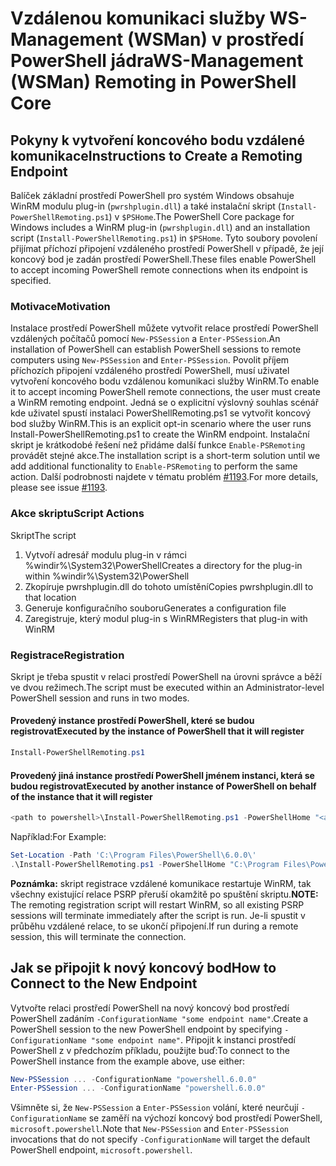 # <a name="ws-management-wsman-remoting-in-powershell-core"></a><span data-ttu-id="d9cfa-101">Vzdálenou komunikaci služby WS-Management (WSMan) v prostředí PowerShell jádra</span><span class="sxs-lookup"><span data-stu-id="d9cfa-101">WS-Management (WSMan) Remoting in PowerShell Core</span></span> 

## <a name="instructions-to-create-a-remoting-endpoint"></a><span data-ttu-id="d9cfa-102">Pokyny k vytvoření koncového bodu vzdálené komunikace</span><span class="sxs-lookup"><span data-stu-id="d9cfa-102">Instructions to Create a Remoting Endpoint</span></span>

<span data-ttu-id="d9cfa-103">Balíček základní prostředí PowerShell pro systém Windows obsahuje WinRM modulu plug-in (`pwrshplugin.dll`) a také instalační skript (`Install-PowerShellRemoting.ps1`) v `$PSHome`.</span><span class="sxs-lookup"><span data-stu-id="d9cfa-103">The PowerShell Core package for Windows includes a WinRM plug-in (`pwrshplugin.dll`) and an installation script (`Install-PowerShellRemoting.ps1`) in `$PSHome`.</span></span>
<span data-ttu-id="d9cfa-104">Tyto soubory povolení přijímat příchozí připojení vzdáleného prostředí PowerShell v případě, že její koncový bod je zadán prostředí PowerShell.</span><span class="sxs-lookup"><span data-stu-id="d9cfa-104">These files enable PowerShell to accept incoming PowerShell remote connections when its endpoint is specified.</span></span>

### <a name="motivation"></a><span data-ttu-id="d9cfa-105">Motivace</span><span class="sxs-lookup"><span data-stu-id="d9cfa-105">Motivation</span></span>

<span data-ttu-id="d9cfa-106">Instalace prostředí PowerShell můžete vytvořit relace prostředí PowerShell vzdálených počítačů pomocí `New-PSSession` a `Enter-PSSession`.</span><span class="sxs-lookup"><span data-stu-id="d9cfa-106">An installation of PowerShell can establish PowerShell sessions to remote computers using `New-PSSession` and `Enter-PSSession`.</span></span>
<span data-ttu-id="d9cfa-107">Povolit příjem příchozích připojení vzdáleného prostředí PowerShell, musí uživatel vytvoření koncového bodu vzdálenou komunikaci služby WinRM.</span><span class="sxs-lookup"><span data-stu-id="d9cfa-107">To enable it to accept incoming PowerShell remote connections, the user must create a WinRM remoting endpoint.</span></span>
<span data-ttu-id="d9cfa-108">Jedná se o explicitní výslovný souhlas scénář kde uživatel spustí instalaci PowerShellRemoting.ps1 se vytvořit koncový bod služby WinRM.</span><span class="sxs-lookup"><span data-stu-id="d9cfa-108">This is an explicit opt-in scenario where the user runs Install-PowerShellRemoting.ps1 to create the WinRM endpoint.</span></span>
<span data-ttu-id="d9cfa-109">Instalační skript je krátkodobé řešení než přidáme další funkce `Enable-PSRemoting` provádět stejné akce.</span><span class="sxs-lookup"><span data-stu-id="d9cfa-109">The installation script is a short-term solution until we add additional functionality to `Enable-PSRemoting` to perform the same action.</span></span>
<span data-ttu-id="d9cfa-110">Další podrobnosti najdete v tématu problém [#1193](https://github.com/PowerShell/PowerShell/issues/1193).</span><span class="sxs-lookup"><span data-stu-id="d9cfa-110">For more details, please see issue [#1193](https://github.com/PowerShell/PowerShell/issues/1193).</span></span>

### <a name="script-actions"></a><span data-ttu-id="d9cfa-111">Akce skriptu</span><span class="sxs-lookup"><span data-stu-id="d9cfa-111">Script Actions</span></span>

<span data-ttu-id="d9cfa-112">Skript</span><span class="sxs-lookup"><span data-stu-id="d9cfa-112">The script</span></span>

1. <span data-ttu-id="d9cfa-113">Vytvoří adresář modulu plug-in v rámci %windir%\System32\PowerShell</span><span class="sxs-lookup"><span data-stu-id="d9cfa-113">Creates a directory for the plug-in within %windir%\System32\PowerShell</span></span>
1. <span data-ttu-id="d9cfa-114">Zkopíruje pwrshplugin.dll do tohoto umístění</span><span class="sxs-lookup"><span data-stu-id="d9cfa-114">Copies pwrshplugin.dll to that location</span></span>
1. <span data-ttu-id="d9cfa-115">Generuje konfiguračního souboru</span><span class="sxs-lookup"><span data-stu-id="d9cfa-115">Generates a configuration file</span></span>
1. <span data-ttu-id="d9cfa-116">Zaregistruje, který modul plug-in s WinRM</span><span class="sxs-lookup"><span data-stu-id="d9cfa-116">Registers that plug-in with WinRM</span></span>

### <a name="registration"></a><span data-ttu-id="d9cfa-117">Registrace</span><span class="sxs-lookup"><span data-stu-id="d9cfa-117">Registration</span></span>

<span data-ttu-id="d9cfa-118">Skript je třeba spustit v relaci prostředí PowerShell na úrovni správce a běží ve dvou režimech.</span><span class="sxs-lookup"><span data-stu-id="d9cfa-118">The script must be executed within an Administrator-level PowerShell session and runs in two modes.</span></span>

#### <a name="executed-by-the-instance-of-powershell-that-it-will-register"></a><span data-ttu-id="d9cfa-119">Provedený instance prostředí PowerShell, které se budou registrovat</span><span class="sxs-lookup"><span data-stu-id="d9cfa-119">Executed by the instance of PowerShell that it will register</span></span>

``` powershell
Install-PowerShellRemoting.ps1
```

#### <a name="executed-by-another-instance-of-powershell-on-behalf-of-the-instance-that-it-will-register"></a><span data-ttu-id="d9cfa-120">Provedený jiná instance prostředí PowerShell jménem instanci, která se budou registrovat</span><span class="sxs-lookup"><span data-stu-id="d9cfa-120">Executed by another instance of PowerShell on behalf of the instance that it will register</span></span>

``` powershell
<path to powershell>\Install-PowerShellRemoting.ps1 -PowerShellHome "<absolute path to the instance's $PSHOME>"
```

<span data-ttu-id="d9cfa-121">Například:</span><span class="sxs-lookup"><span data-stu-id="d9cfa-121">For Example:</span></span>

``` powershell
Set-Location -Path 'C:\Program Files\PowerShell\6.0.0\'
.\Install-PowerShellRemoting.ps1 -PowerShellHome "C:\Program Files\PowerShell\6.0.0\"
```

<span data-ttu-id="d9cfa-122">**Poznámka:** skript registrace vzdálené komunikace restartuje WinRM, tak všechny existující relace PSRP přeruší okamžitě po spuštění skriptu.</span><span class="sxs-lookup"><span data-stu-id="d9cfa-122">**NOTE:** The remoting registration script will restart WinRM, so all existing PSRP sessions will terminate immediately after the script is run.</span></span> <span data-ttu-id="d9cfa-123">Je-li spustit v průběhu vzdálené relace, to se ukončí připojení.</span><span class="sxs-lookup"><span data-stu-id="d9cfa-123">If run during a remote session, this will terminate the connection.</span></span>

## <a name="how-to-connect-to-the-new-endpoint"></a><span data-ttu-id="d9cfa-124">Jak se připojit k nový koncový bod</span><span class="sxs-lookup"><span data-stu-id="d9cfa-124">How to Connect to the New Endpoint</span></span>

<span data-ttu-id="d9cfa-125">Vytvořte relaci prostředí PowerShell na nový koncový bod prostředí PowerShell zadáním `-ConfigurationName "some endpoint name"`.</span><span class="sxs-lookup"><span data-stu-id="d9cfa-125">Create a PowerShell session to the new PowerShell endpoint by specifying `-ConfigurationName "some endpoint name"`.</span></span> <span data-ttu-id="d9cfa-126">Připojit k instanci prostředí PowerShell z v předchozím příkladu, použijte buď:</span><span class="sxs-lookup"><span data-stu-id="d9cfa-126">To connect to the PowerShell instance from the example above, use either:</span></span>

``` powershell
New-PSSession ... -ConfigurationName "powershell.6.0.0"
Enter-PSSession ... -ConfigurationName "powershell.6.0.0"
```

<span data-ttu-id="d9cfa-127">Všimněte si, že `New-PSSession` a `Enter-PSSession` volání, které neurčují `-ConfigurationName` se zaměří na výchozí koncový bod prostředí PowerShell, `microsoft.powershell`.</span><span class="sxs-lookup"><span data-stu-id="d9cfa-127">Note that `New-PSSession` and `Enter-PSSession` invocations that do not specify `-ConfigurationName` will target the default PowerShell endpoint, `microsoft.powershell`.</span></span>
